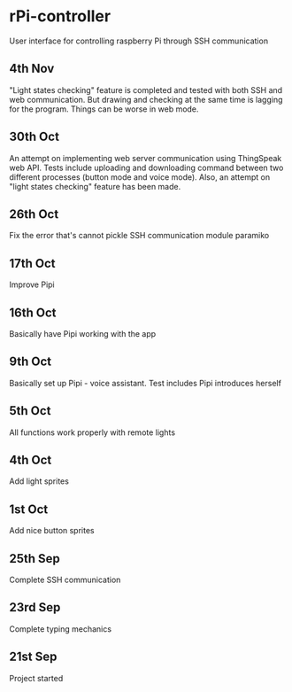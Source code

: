 # rPi-controller

User interface for controlling raspberry Pi through SSH communication

## 4th Nov
"Light states checking" feature is completed and tested with both SSH and web communication.
But drawing and checking at the same time is lagging for the program. Things can be worse in 
web mode. 

## 30th Oct
An attempt on implementing web server communication using ThingSpeak web API. Tests include
uploading and downloading command between two different processes (button mode and voice mode). 
Also, an attempt on "light states checking" feature has been made.

## 26th Oct
Fix the error that's cannot pickle SSH communication module paramiko 

## 17th Oct
Improve Pipi

## 16th Oct
Basically have Pipi working with the app

## 9th Oct
Basically set up Pipi - voice assistant. Test includes Pipi introduces herself

## 5th Oct
All functions work properly with remote lights

## 4th Oct
Add light sprites

## 1st Oct
Add nice button sprites

## 25th Sep
Complete SSH communication 

## 23rd Sep
Complete typing mechanics

## 21st Sep
Project started
